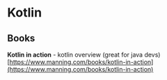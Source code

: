# Kotlin

## Books

**Kotlin in action** - kotlin overview \(great for java devs\) [https://www.manning.com/books/kotlin-in-action](https://www.manning.com/books/kotlin-in-action)

